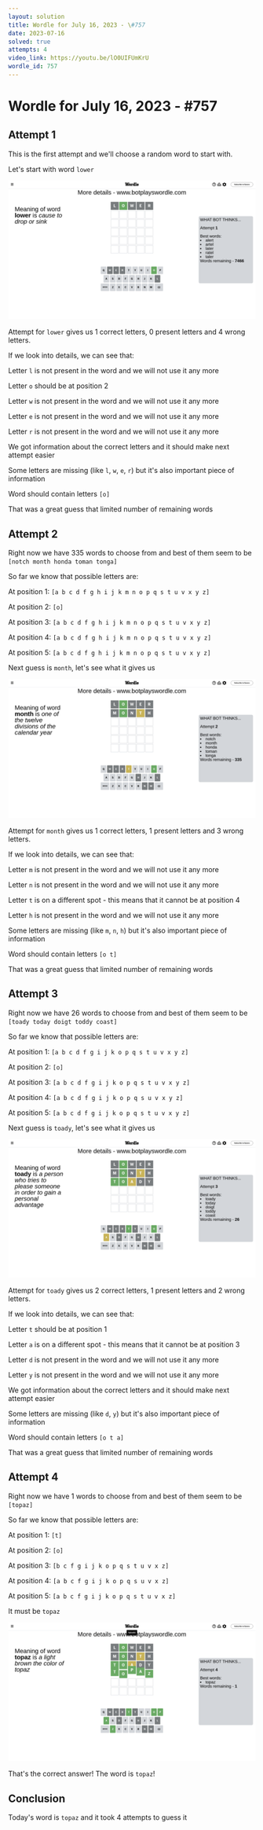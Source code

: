 ```yaml
---
layout: solution
title: Wordle for July 16, 2023 - \#757
date: 2023-07-16
solved: true
attempts: 4
video_link: https://youtu.be/lO0UIFUmKrU
wordle_id: 757
---
```


# Wordle for July 16, 2023 - \#757

## Attempt 1

This is the first attempt and we'll choose a random word to start with.

Let's start with word `lower`

![Attempt 1](2023-07-16/attempt-1.png)

Attempt for `lower` gives us 1 correct letters, 0 present letters and 4 wrong letters.

If we look into details, we can see that:

Letter `l` is not present in the word and we will not use it any more

Letter `o` should be at position 2

Letter `w` is not present in the word and we will not use it any more

Letter `e` is not present in the word and we will not use it any more

Letter `r` is not present in the word and we will not use it any more

We got information about the correct letters and it should make next attempt easier

Some letters are missing (like `l`, `w`, `e`, `r`) but it's also important piece of information

Word should contain letters `[o]`

That was a great guess that limited number of remaining words



## Attempt 2

Right now we have 335 words to choose from and best of them seem to be `[notch month honda toman tonga]`

So far we know that possible letters are:

At position 1: `[a b c d f g h i j k m n o p q s t u v x y z]`

At position 2: `[o]`

At position 3: `[a b c d f g h i j k m n o p q s t u v x y z]`

At position 4: `[a b c d f g h i j k m n o p q s t u v x y z]`

At position 5: `[a b c d f g h i j k m n o p q s t u v x y z]`

Next guess is `month`, let's see what it gives us

![Attempt 2](2023-07-16/attempt-2.png)

Attempt for `month` gives us 1 correct letters, 1 present letters and 3 wrong letters.

If we look into details, we can see that:

Letter `m` is not present in the word and we will not use it any more

Letter `n` is not present in the word and we will not use it any more

Letter `t` is on a different spot - this means that it cannot be at position 4

Letter `h` is not present in the word and we will not use it any more

Some letters are missing (like `m`, `n`, `h`) but it's also important piece of information

Word should contain letters `[o t]`

That was a great guess that limited number of remaining words



## Attempt 3

Right now we have 26 words to choose from and best of them seem to be `[toady today doigt toddy coast]`

So far we know that possible letters are:

At position 1: `[a b c d f g i j k o p q s t u v x y z]`

At position 2: `[o]`

At position 3: `[a b c d f g i j k o p q s t u v x y z]`

At position 4: `[a b c d f g i j k o p q s u v x y z]`

At position 5: `[a b c d f g i j k o p q s t u v x y z]`

Next guess is `toady`, let's see what it gives us

![Attempt 3](2023-07-16/attempt-3.png)

Attempt for `toady` gives us 2 correct letters, 1 present letters and 2 wrong letters.

If we look into details, we can see that:

Letter `t` should be at position 1

Letter `a` is on a different spot - this means that it cannot be at position 3

Letter `d` is not present in the word and we will not use it any more

Letter `y` is not present in the word and we will not use it any more

We got information about the correct letters and it should make next attempt easier

Some letters are missing (like `d`, `y`) but it's also important piece of information

Word should contain letters `[o t a]`

That was a great guess that limited number of remaining words



## Attempt 4

Right now we have 1 words to choose from and best of them seem to be `[topaz]`

So far we know that possible letters are:

At position 1: `[t]`

At position 2: `[o]`

At position 3: `[b c f g i j k o p q s t u v x z]`

At position 4: `[a b c f g i j k o p q s u v x z]`

At position 5: `[a b c f g i j k o p q s t u v x z]`

It must be `topaz`

![Attempt 4](2023-07-16/attempt-4.png)

That's the correct answer! The word is `topaz`!

## Conclusion

Today's word is `topaz` and it took 4 attempts to guess it

